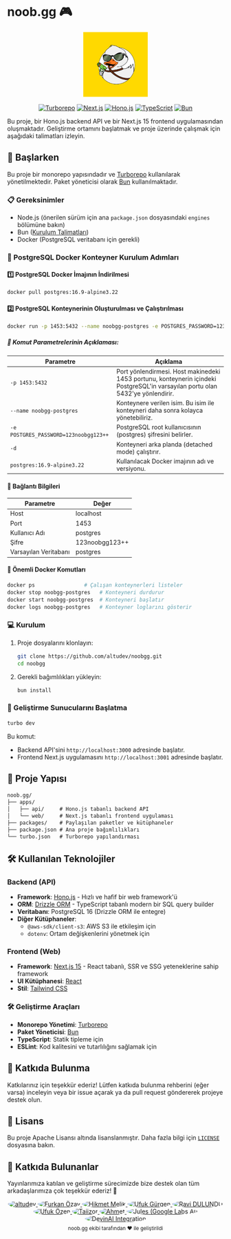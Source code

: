 # noob.gg 🎮

<div align="center">
  <img src="../docs/noobgg-logo.png" alt="noob.gg logo" height="150" />
  
  [![Turborepo](https://img.shields.io/badge/Turborepo-EF4444?style=for-the-badge&logo=turborepo&logoColor=white)](https://turbo.build/repo)
  [![Next.js](https://img.shields.io/badge/Next.js-000000?style=for-the-badge&logo=next.js&logoColor=white)](https://nextjs.org/)
  [![Hono.js](https://img.shields.io/badge/Hono.js-00A3FF?style=for-the-badge&logo=hono&logoColor=white)](https://hono.dev/)
  [![TypeScript](https://img.shields.io/badge/TypeScript-3178C6?style=for-the-badge&logo=typescript&logoColor=white)](https://www.typescriptlang.org/)
  [![Bun](https://img.shields.io/badge/Bun-000000?style=for-the-badge&logo=bun&logoColor=white)](https://bun.sh/)
</div>

Bu proje, bir Hono.js backend API ve bir Next.js 15 frontend uygulamasından oluşmaktadır. Geliştirme ortamını başlatmak ve proje üzerinde çalışmak için aşağıdaki talimatları izleyin.

## 🚀 Başlarken

Bu proje bir monorepo yapısındadır ve [Turborepo](https://turbo.build/repo) kullanılarak yönetilmektedir. Paket yöneticisi olarak [Bun](https://bun.sh/) kullanılmaktadır.

### 📋 Gereksinimler

- Node.js (önerilen sürüm için ana `package.json` dosyasındaki `engines` bölümüne bakın)
- Bun ([Kurulum Talimatları](https://bun.sh/docs/installation))
- Docker (PostgreSQL veritabanı için gerekli)

### 🐳 PostgreSQL Docker Konteyner Kurulum Adımları

#### 1️⃣ PostgreSQL Docker İmajının İndirilmesi

```bash
docker pull postgres:16.9-alpine3.22
```

#### 2️⃣ PostgreSQL Konteynerinin Oluşturulması ve Çalıştırılması

```bash
docker run -p 1453:5432 --name noobgg-postgres -e POSTGRES_PASSWORD=123noobgg123++ -d postgres:16.9-alpine3.22
```

##### 🔧 Komut Parametrelerinin Açıklaması:

| Parametre                             | Açıklama                                                                                                                        |
| ------------------------------------- | ------------------------------------------------------------------------------------------------------------------------------- |
| `-p 1453:5432`                        | Port yönlendirmesi. Host makinedeki 1453 portunu, konteynerin içindeki PostgreSQL'in varsayılan portu olan 5432'ye yönlendirir. |
| `--name noobgg-postgres`              | Konteynere verilen isim. Bu isim ile konteyneri daha sonra kolayca yönetebiliriz.                                               |
| `-e POSTGRES_PASSWORD=123noobgg123++` | PostgreSQL root kullanıcısının (postgres) şifresini belirler.                                                                   |
| `-d`                                  | Konteyneri arka planda (detached mode) çalıştırır.                                                                              |
| `postgres:16.9-alpine3.22`            | Kullanılacak Docker imajının adı ve versiyonu.                                                                                  |

#### 🔌 Bağlantı Bilgileri

| Parametre             | Değer          |
| --------------------- | -------------- |
| Host                  | localhost      |
| Port                  | 1453           |
| Kullanıcı Adı         | postgres       |
| Şifre                 | 123noobgg123++ |
| Varsayılan Veritabanı | postgres       |

#### 📝 Önemli Docker Komutları

```bash
docker ps                # Çalışan konteynerleri listeler
docker stop noobgg-postgres   # Konteyneri durdurur
docker start noobgg-postgres  # Konteyneri başlatır
docker logs noobgg-postgres   # Konteyner loglarını gösterir
```

### 💻 Kurulum

1.  Proje dosyalarını klonlayın:
    ```bash
    git clone https://github.com/altudev/noobgg.git
    cd noobgg
    ```
2.  Gerekli bağımlılıkları yükleyin:
    ```bash
    bun install
    ```

### 🚀 Geliştirme Sunucularını Başlatma

```bash
turbo dev
```

Bu komut:

- Backend API'sini `http://localhost:3000` adresinde başlatır.
- Frontend Next.js uygulamasını `http://localhost:3001` adresinde başlatır.

## 📁 Proje Yapısı

```
noob.gg/
├── apps/
│   ├── api/     # Hono.js tabanlı backend API
│   └── web/     # Next.js tabanlı frontend uygulaması
├── packages/    # Paylaşılan paketler ve kütüphaneler
├── package.json # Ana proje bağımlılıkları
└── turbo.json   # Turborepo yapılandırması
```

## 🛠️ Kullanılan Teknolojiler

### Backend (API)

- **Framework**: [Hono.js](https://hono.dev/) - Hızlı ve hafif bir web framework'ü
- **ORM**: [Drizzle ORM](https://orm.drizzle.team/) - TypeScript tabanlı modern bir SQL query builder
- **Veritabanı**: PostgreSQL 16 (Drizzle ORM ile entegre)
- **Diğer Kütüphaneler**:
  - `@aws-sdk/client-s3`: AWS S3 ile etkileşim için
  - `dotenv`: Ortam değişkenlerini yönetmek için

### Frontend (Web)

- **Framework**: [Next.js 15](https://nextjs.org/) - React tabanlı, SSR ve SSG yeteneklerine sahip framework
- **UI Kütüphanesi**: [React](https://react.dev/)
- **Stil**: [Tailwind CSS](https://tailwindcss.com/)

### 🛠️ Geliştirme Araçları

- **Monorepo Yönetimi**: [Turborepo](https://turbo.build/repo)
- **Paket Yöneticisi**: [Bun](https://bun.sh/)
- **TypeScript**: Statik tipleme için
- **ESLint**: Kod kalitesini ve tutarlılığını sağlamak için

## 🤝 Katkıda Bulunma

Katkılarınız için teşekkür ederiz! Lütfen katkıda bulunma rehberini (eğer varsa) inceleyin veya bir issue açarak ya da pull request göndererek projeye destek olun.

## 📄 Lisans

Bu proje Apache Lisansı altında lisanslanmıştır. Daha fazla bilgi için [`LICENSE`](../LICENSE) dosyasına bakın.

## 👥 Katkıda Bulunanlar

Yayınlarımıza katılan ve geliştirme sürecimizde bize destek olan tüm arkadaşlarımıza çok teşekkür ederiz! 🙏

<div align="center">
  <a href="https://github.com/altudev">
    <img width="60px" alt="altudev" src="https://github.com/altudev.png" style="border-radius: 50%;"/>
  </a>
  <a href="https://github.com/furkanczay">
    <img width="60px" alt="Furkan Özay" src="https://github.com/furkanczay.png" style="border-radius: 50%;"/>
  </a>
  <a href="https://github.com/HikmetMelikk">
    <img width="60px" alt="Hikmet Melik" src="https://github.com/HikmetMelikk.png" style="border-radius: 50%;"/>
  </a>
  <a href="https://github.com/gurgenufuk12">
    <img width="60px" alt="Ufuk Gürgen" src="https://github.com/gurgenufuk12.png" style="border-radius: 50%;"/>
  </a>
   <a href="https://github.com/ravidulundu">
    <img width="60px" alt="Ravi DULUNDU" src="https://github.com/ravidulundu.png" style="border-radius: 50%;"/>
  </a>
  <a href="https://github.com/ufukozendev">
    <img width="60px" alt="Ufuk Özen" src="https://github.com/ufukozendev.png" style="border-radius: 50%;"/>
  </a>
   <a href="https://github.com/Taiizor">
    <img width="60px" alt="Taiizor" src="https://github.com/Taiizor.png" style="border-radius: 50%;"/>
  </a>
    <a href="https://github.com/Alsond5">
    <img width="60px" alt="Ahmet" src="https://github.com/Alsond5.png" style="border-radius: 50%;"/>
  </a>
  <a href="https://github.com/apps/google-labs-jules">
    <img width="60px" alt="Jules (Google Labs AI)" src="https://avatars.githubusercontent.com/in/842251?s=41&u=e6ce41f2678ba45349e003a9b1d8719b7f414a6f&v=4" style="border-radius: 50%;"/>
  </a>
  <a href="https://github.com/apps/devin-ai-integration">
    <img width="60px" alt="DevinAI Integration" src="https://avatars.githubusercontent.com/in/811515?s=41&u=22ae8177548c8cd6cccb497ac571937d080c80bc&v=4" style="border-radius: 50%;"/>
  </a>
</div>

<div align="center">
  <sub>noob.gg ekibi tarafından ❤️ ile geliştirildi</sub>
</div>
